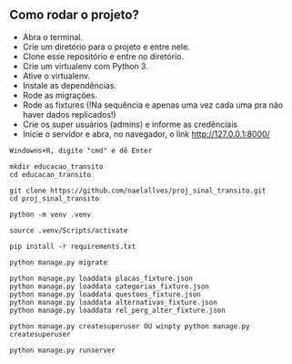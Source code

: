 ## Como rodar o projeto?

* Abra o terminal.
* Crie um diretório para o projeto e entre nele.
* Clone esse repositório e entre no diretório.
* Crie um virtualenv com Python 3.
* Ative o virtualenv.
* Instale as dependências.
* Rode as migrações.
* Rode as fixtures (!Na sequência e apenas uma vez cada uma pra não haver dados replicados!)
* Crie os super usuários (admins) e informe as credênciais
* Inicie o servidor e abra, no navegador, o link http://127.0.0.1:8000/

```
Windowns+R, digite "cmd" e dê Enter

mkdir educacao_transito
cd educacao_transito

git clone https://github.com/naelallves/proj_sinal_transito.git
cd proj_sinal_transito

python -m venv .venv

source .venv/Scripts/activate

pip install -r requirements.txt

python manage.py migrate

python manage.py loaddata placas_fixture.json
python manage.py loaddata categorias_fixture.json
python manage.py loaddata questoes_fixture.json
python manage.py loaddata alternativas_fixture.json
python manage.py loaddata rel_perg_alter_fixture.json

python manage.py createsuperuser OU winpty python manage.py createsuperuser

python manage.py runserver
```